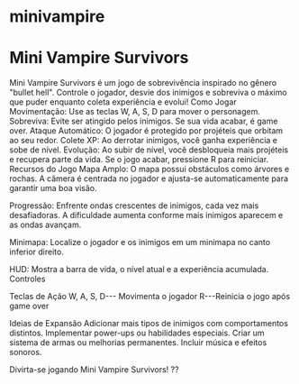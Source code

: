 # minivampire
# Mini Vampire Survivors
Mini Vampire Survivors é um jogo de sobrevivência inspirado no gênero "bullet hell". Controle o jogador, desvie dos inimigos e sobreviva o máximo que puder enquanto coleta experiência e evolui!
Como Jogar
Movimentação: Use as teclas W, A, S, D para mover o personagem.
Sobreviva: Evite ser atingido pelos inimigos. Se sua vida acabar, é game over.
Ataque Automático: O jogador é protegido por projéteis que orbitam ao seu redor.
Colete XP: Ao derrotar inimigos, você ganha experiência e sobe de nível.
Evolução: Ao subir de nível, você desbloqueia mais projéteis e recupera parte da vida.
Se o jogo acabar, pressione R para reiniciar.
Recursos do Jogo
Mapa Amplo:
O mapa possui obstáculos como árvores e rochas.
A câmera é centrada no jogador e ajusta-se automaticamente para garantir uma boa visão.

Progressão:
Enfrente ondas crescentes de inimigos, cada vez mais desafiadoras.
A dificuldade aumenta conforme mais inimigos aparecem e as ondas avançam.

Minimapa:
Localize o jogador e os inimigos em um minimapa no canto inferior direito.

HUD:
Mostra a barra de vida, o nível atual e a experiência acumulada.
Controles

Teclas de Ação
W, A, S, D--- Movimenta o jogador
R---Reinicia o jogo após game over

Ideias de Expansão
Adicionar mais tipos de inimigos com comportamentos distintos.
Implementar power-ups ou habilidades especiais.
Criar um sistema de armas ou melhorias permanentes.
Incluir música e efeitos sonoros.

Divirta-se jogando Mini Vampire Survivors! ??
